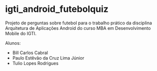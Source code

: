 # igti_android_futebolquiz

Projeto de perguntas sobre futebol para o trabalho prático da disciplina Arquitetura de Aplicações Android do curso MBA em Desenvolvimento Mobile do IGTI.

Alunos:
- Bill Carlos Cabral
- Paulo Estêvão da Cruz Lima Júnior
- Tulio Lopes Rodrigues